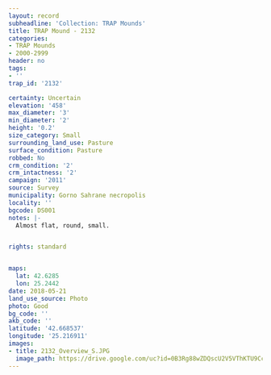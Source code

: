 ```yaml
---
layout: record
subheadline: 'Collection: TRAP Mounds'
title: TRAP Mound - 2132
categories:
- TRAP Mounds
- 2000-2999
header: no
tags:
- ''
trap_id: '2132'

certainty: Uncertain
elevation: '458'
max_diameter: '3'
min_diameter: '2'
height: '0.2'
size_category: Small
surrounding_land_use: Pasture
surface_condition: Pasture
robbed: No
crm_condition: '2'
crm_intactness: '2'
campaign: '2011'
source: Survey
municipality: Gorno Sahrane necropolis
locality: ''
bgcode: DS001
notes: |-
  Almost flat, round, small.


rights: standard


maps:
  lat: 42.6285
  lon: 25.2442
date: 2018-05-21
land_use_source: Photo
photo: Good
bg_code: ''
akb_code: ''
latitude: '42.668537'
longitude: '25.216911'
images:
- title: 2132_Overview_S.JPG
  image_path: https://drive.google.com/uc?id=0B3Rg88wZDQscU2V5VThKTU9CcU0
---
```

